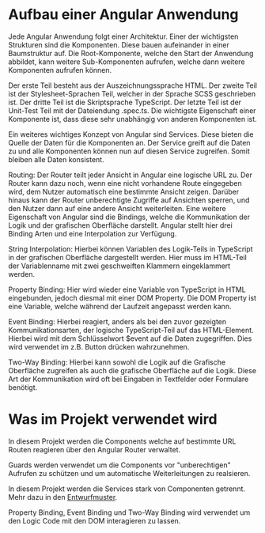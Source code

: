 # Aufbau einer Angular Anwendung
Jede Angular Anwendung folgt einer Architektur. Einer der wichtigsten Strukturen sind die Komponenten. Diese bauen aufeinander in einer Baumstruktur auf. Die Root-Komponente, welche den Start der Anwendung abbildet, kann weitere Sub-Komponenten aufrufen, welche dann weitere Komponenten aufrufen können.  

Der erste Teil besteht aus der Auszeichnungssprache HTML. Der zweite Teil ist der Stylesheet-Sprachen Teil, welcher in der Sprache SCSS geschrieben ist. Der dritte Teil ist die Skriptsprache TypeScript. Der letzte Teil ist der Unit-Test Teil mit der Dateiendung .spec.ts.
Die wichtigste Eigenschaft einer Komponente ist, dass diese sehr unabhängig von anderen Komponenten ist.  
    
Ein weiteres wichtiges Konzept von Angular sind Services. Diese bieten die Quelle der Daten für die Komponenten an. Der Service greift auf die Daten zu und alle Komponenten können nun auf diesen Service zugreifen. Somit bleiben alle Daten konsistent.  
  
Routing: Der Router teilt jeder Ansicht in Angular eine logische URL zu. Der Router kann dazu noch, wenn eine nicht vorhandene Route eingegeben wird, dem Nutzer automatisch eine bestimmte Ansicht zeigen. Darüber hinaus kann der Router unberechtigte Zugriffe auf Ansichten sperren, und den Nutzer dann auf eine andere Ansicht weiterleiten.
Eine weitere Eigenschaft von Angular sind die Bindings, welche die Kommunikation der Logik und der grafischen Oberfläche darstellt. Angular stellt hier drei Binding Arten und eine Interpolation zur Verfügung.  
  
String Interpolation: Hierbei können Variablen des Logik-Teils in TypeScript in der grafischen Oberfläche dargestellt werden. Hier muss im HTML-Teil der Variablenname mit zwei geschweiften Klammern eingeklammert werden.  
  
Property Binding: Hier wird wieder eine Variable von TypeScript in HTML eingebunden, jedoch diesmal mit einer DOM Property. Die DOM Property ist eine Variable, welche während der Laufzeit angepasst werden kann.  
  
Event Binding: Hierbei reagiert, anders als bei den zuvor gezeigten Kommunikationsarten, der logische TypeScript-Teil auf das HTML-Element. Hierbei wird mit dem Schlüsselwort $event auf die Daten zugegriffen. Dies wird verwendet im z.B. Button drücken wahrzunehmen.  
  
Two-Way Binding: Hierbei kann sowohl die Logik auf die Grafische Oberfläche zugreifen als auch die grafische Oberfläche auf die Logik. Diese Art der Kommunikation wird oft bei Eingaben in Textfelder oder Formulare benötigt.  

# Was im Projekt verwendet wird
In diesem Projekt werden die Components welche auf bestimmte URL Routen reagieren über den Angular Router verwaltet.  

Guards werden verwendet um die Components vor "unberechtigen" Aufrufen zu schützen und um automatische Weiterleitungen zu realsieren.  

In diesem Projekt werden die Services stark von Componenten getrennt. Mehr dazu in den [Entwurfmuster](Entwurfsmuster.md).

Property Binding, Event Binding und Two-Way Binding wird verwendet um den Logic Code mit den DOM interagieren zu lassen.
